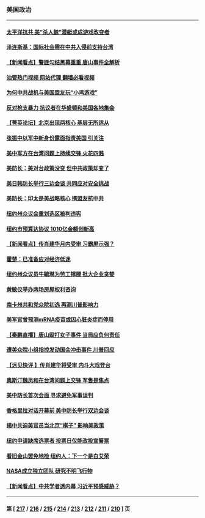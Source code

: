 ### 美国政治
---
#### [太平洋抗共 美“杀人鲸”潜艇或成游戏改变者](../../pages/ncid1078159/n13754341.md?06122045) 
#### [泽连斯基：国际社会需在中共入侵前支持台湾](../../pages/ncid1078159/n13757498.md?06122045) 
#### [【新闻看点】警匪勾结黑幕重重 唐山事件全解析](../../pages/ncid1078159/n13757354.md?06122045) 
#### [油管热门视频 网站代理 翻墙必看视频](http://209.222.30.114:81/youtube.html?06122045)
#### [为何中共战机与美国盟友玩“小鸡游戏”](../../pages/ncid1078159/n13757366.md?06122045) 
#### [反对枪支暴力 抗议者在华盛顿和美国各地集会](../../pages/ncid1078159/n13757378.md?06122045) 
#### [【菁英论坛】北京出现两核心 基层无所适从](../../pages/ncid1078159/n13757348.md?06122045) 
#### [张振中以军中新身份露面指责美国 引关注](../../pages/ncid1078159/n13757337.md?06122045) 
#### [美中军方在台湾问题上持续交锋 火花四溅](../../pages/ncid1078159/n13757334.md?06122045) 
#### [美防长：美对台政策没变 但中共政策却变了](../../pages/ncid1078159/n13757281.md?06122045) 
#### [美日韩防长举行三边会谈 共同应对安全挑战](../../pages/ncid1078159/n13757125.md?06122045) 
#### [美防长：印太是美战略核心 携盟友抗中共](../../pages/ncid1078159/n13757037.md?06122045) 
#### [纽约州众议会重划选区被判违宪](../../pages/ncid1078159/n13756995.md?06122045) 
#### [纽约市预算达协议 1010亿金额创新高](../../pages/ncid1078159/n13756993.md?06122045) 
#### [【新闻看点】传肖建华月内受审 习霸屏示强？](../../pages/ncid1078159/n13756863.md?06122045) 
#### [霍楚：已准备应对经济低迷](../../pages/ncid1078159/n13757023.md?06122045) 
#### [纽约州众议员牛毓琳为劳工撑腰 批大企业贪婪](../../pages/ncid1078159/n13757025.md?06122045) 
#### [黄敏仪举办两场房屋权利咨询](../../pages/ncid1078159/n13757032.md?06122045) 
#### [南卡州共和党众院初选 再测川普影响力](../../pages/ncid1078159/n13756824.md?06122045) 
#### [美军官曾预测mRNA疫苗或因心脏炎症而停用](../../pages/ncid1078159/n13756875.md?06122045) 
#### [【秦鹏直播】唐山殴打女子事件 当局应负何责任](../../pages/ncid1078159/n13756831.md?06122045) 
#### [遭美众院小组指控发动国会冲击事件 川普回应](../../pages/ncid1078159/n13756742.md?06122045) 
#### [【远见快评 】传肖建华将受审 内斗大戏登台](../../pages/ncid1078159/n13756829.md?06122045) 
#### [奥斯汀魏凤和在台湾问题上交锋 军售是焦点](../../pages/ncid1078159/n13756729.md?06122045) 
#### [美中防长首次会面 寻求避免军事误判](../../pages/ncid1078159/n13756558.md?06122045) 
#### [香格里拉对话开幕前 美中防长举行双边会谈](../../pages/ncid1078159/n13756513.md?06122045) 
#### [揭中共迫美官员当北京“棋子” 影响美政策](../../pages/ncid1078159/n13756162.md?06122045) 
#### [纽约申请缺席选票者 投票日仅能改投宣誓票](../../pages/ncid1078159/n13756298.md?06122045) 
#### [看旧金山罢免地检 纽约人：下一个是白艾荣](../../pages/ncid1078159/n13756296.md?06122045) 
#### [NASA成立独立团队 研究不明飞行物](../../pages/ncid1078159/n13756316.md?06122045) 
#### [【新闻看点】中共学者透内幕 习近平预感威胁？](../../pages/ncid1078159/n13755958.md?06122045) 

---
#### 第 [ [217](./217.md?06122045) / [216](./216.md?06122045) / [215](./215.md?06122045) / [214](./214.md?06122045) / [213](./213.md?06122045) / [212](./212.md?06122045) / [211](./211.md?06122045) / [210](./210.md?06122045) ] 页
